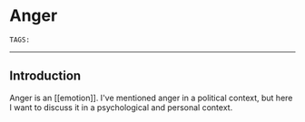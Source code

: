 # Anger
`TAGS:` 

---
## Introduction
Anger is an [[emotion]]. I've mentioned anger in a political context, but here I want to discuss it in a psychological and personal context. 